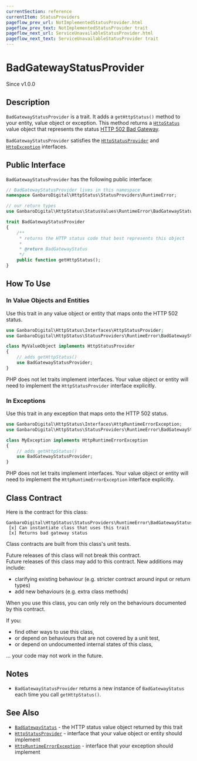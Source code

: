 ```yaml
---
currentSection: reference
currentItem: StatusProviders
pageflow_prev_url: NotImplementedStatusProvider.html
pageflow_prev_text: NotImplementedStatusProvider trait
pageflow_next_url: ServiceUnavailableStatusProvider.html
pageflow_next_text: ServiceUnavailableStatusProvider trait
---
```


# BadGatewayStatusProvider

<div class="callout info">
Since v1.0.0
</div>

## Description

`BadGatewayStatusProvider` is a trait. It adds a `getHttpStatus()` method to your entity, value object or exception. This method returns a [`HttpStatus`](../Interfaces/HttpStatus.html) value object that represents the status [HTTP 502 Bad Gateway](../StatusValues/BadGatewayStatus.html).

`BadGatewayStatusProvider` satisfies the [`HttpStatusProvider`](../Interfaces/HttpStatusProvider.html) and [`HttpException`](../Interfaces/HttpException) interfaces.

## Public Interface

`BadGatewayStatusProvider` has the following public interface:

```php
// BadGatewayStatusProvider lives in this namespace
namespace GanbaroDigital\HttpStatus\StatusProviders\RuntimeError;

// our return types
use GanbaroDigital\HttpStatus\StatusValues\RuntimeError\BadGatewayStatus;

trait BadGatewayStatusProvider
{
    /**
     * returns the HTTP status code that best represents this object
     *
     * @return BadGatewayStatus
     */
    public function getHttpStatus();
}
```

## How To Use

### In Value Objects and Entities

Use this trait in any value object or entity that maps onto the HTTP 502 status.

```php
use GanbaroDigital\HttpStatus\Interfaces\HttpStatusProvider;
use GanbaroDigital\HttpStatus\StatusProviders\RuntimeError\BadGatewayStatusProvider;

class MyValueObject implements HttpStatusProvider
{
    // adds getHttpStatus()
    use BadGatewayStatusProvider;
}
```

PHP does not let traits implement interfaces. Your value object or entity will need to implement the `HttpStatusProvider` interface explicitly.

### In Exceptions

Use this trait in any exception that maps onto the HTTP 502 status.

```php
use GanbaroDigital\HttpStatus\Interfaces\HttpRuntimeErrorException;
use GanbaroDigital\HttpStatus\StatusProviders\RuntimeError\BadGatewayStatusProvider;

class MyException implements HttpRuntimeErrorException
{
    // adds getHttpStatus()
    use BadGatewayStatusProvider;
}
```

PHP does not let traits implement interfaces. Your value object or entity will need to implement the `HttpRuntimeErrorException` interface explicitly.

## Class Contract

Here is the contract for this class:

    GanbaroDigital\HttpStatus\StatusProviders\RuntimeError\BadGatewayStatusProvider
     [x] Can instantiate class that uses this trait
     [x] Returns bad gateway status

Class contracts are built from this class's unit tests.

<div class="callout success">
Future releases of this class will not break this contract.
</div>

<div class="callout info" markdown="1">
Future releases of this class may add to this contract. New additions may include:

* clarifying existing behaviour (e.g. stricter contract around input or return types)
* add new behaviours (e.g. extra class methods)
</div>

<div class="callout warning" markdown="1">
When you use this class, you can only rely on the behaviours documented by this contract.

If you:

* find other ways to use this class,
* or depend on behaviours that are not covered by a unit test,
* or depend on undocumented internal states of this class,

... your code may not work in the future.
</div>

## Notes

* `BadGatewayStatusProvider` returns a new instance of `BadGatewayStatus` each time you call `getHttpStatus()`.

## See Also

* [`BadGatewayStatus`](../StatusValues/BadGatewayStatus.html) - the HTTP status value object returned by this trait
* [`HttpStatusProvider`](../Interfaces/HttpStatusProvider.html) - interface that your value object or entity should implement
* [`HttpRuntimeErrorException`](../Interfaces/HttpRuntimeErrorException.html) - interface that your exception should implement
